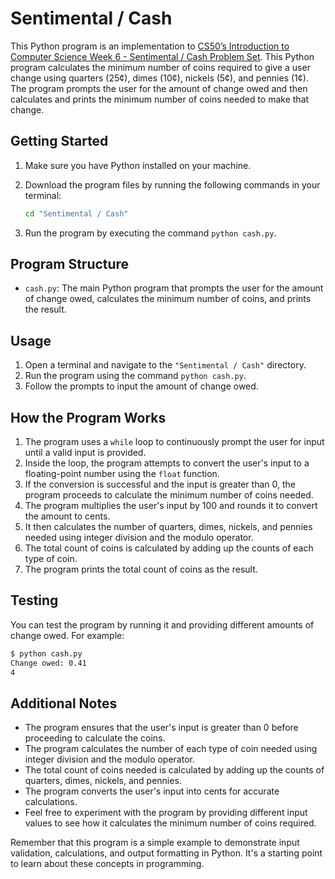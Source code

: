 # Sentimental / Cash

This Python program is an implementation to [CS50’s Introduction to Computer Science Week 6 - Sentimental / Cash Problem Set](https://cs50.harvard.edu/x/2023/psets/6/cash/). This Python program calculates the minimum number of coins required to give a user change using quarters (25¢), dimes (10¢), nickels (5¢), and pennies (1¢). The program prompts the user for the amount of change owed and then calculates and prints the minimum number of coins needed to make that change.

## Getting Started

1. Make sure you have Python installed on your machine.
2. Download the program files by running the following commands in your terminal:

    ```bash
    cd "Sentimental / Cash"
    ```

3. Run the program by executing the command `python cash.py`.

## Program Structure

- `cash.py`: The main Python program that prompts the user for the amount of change owed, calculates the minimum number of coins, and prints the result.

## Usage

1. Open a terminal and navigate to the `"Sentimental / Cash"` directory.
2. Run the program using the command `python cash.py`.
3. Follow the prompts to input the amount of change owed.

## How the Program Works

1. The program uses a `while` loop to continuously prompt the user for input until a valid input is provided.
2. Inside the loop, the program attempts to convert the user's input to a floating-point number using the `float` function.
3. If the conversion is successful and the input is greater than 0, the program proceeds to calculate the minimum number of coins needed.
4. The program multiplies the user's input by 100 and rounds it to convert the amount to cents.
5. It then calculates the number of quarters, dimes, nickels, and pennies needed using integer division and the modulo operator.
6. The total count of coins is calculated by adding up the counts of each type of coin.
7. The program prints the total count of coins as the result.

## Testing

You can test the program by running it and providing different amounts of change owed. For example:

```bash
$ python cash.py
Change owed: 0.41
4
```

## Additional Notes

- The program ensures that the user's input is greater than 0 before proceeding to calculate the coins.
- The program calculates the number of each type of coin needed using integer division and the modulo operator.
- The total count of coins needed is calculated by adding up the counts of quarters, dimes, nickels, and pennies.
- The program converts the user's input into cents for accurate calculations.
- Feel free to experiment with the program by providing different input values to see how it calculates the minimum number of coins required.

Remember that this program is a simple example to demonstrate input validation, calculations, and output formatting in Python. It's a starting point to learn about these concepts in programming.